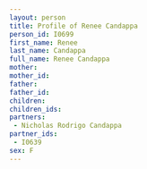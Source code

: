 ```yaml
---
layout: person
title: Profile of Renee Candappa
person_id: I0699
first_name: Renee
last_name: Candappa
full_name: Renee Candappa
mother: 
mother_id: 
father: 
father_id: 
children:
children_ids:
partners:
 - Nicholas Rodrigo Candappa
partner_ids:
 - I0639
sex: F
---
```


